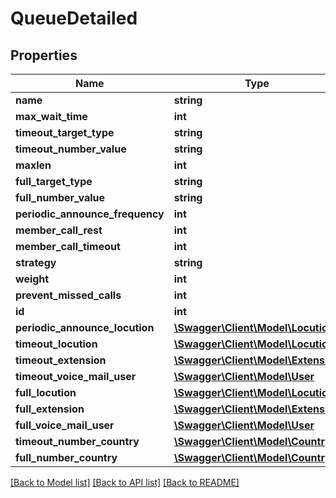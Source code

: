 # QueueDetailed

## Properties
Name | Type | Description | Notes
------------ | ------------- | ------------- | -------------
**name** | **string** |  | [optional] 
**max_wait_time** | **int** |  | [optional] 
**timeout_target_type** | **string** |  | [optional] 
**timeout_number_value** | **string** |  | [optional] 
**maxlen** | **int** |  | [optional] 
**full_target_type** | **string** |  | [optional] 
**full_number_value** | **string** |  | [optional] 
**periodic_announce_frequency** | **int** |  | [optional] 
**member_call_rest** | **int** |  | [optional] 
**member_call_timeout** | **int** |  | [optional] 
**strategy** | **string** |  | [optional] 
**weight** | **int** |  | [optional] 
**prevent_missed_calls** | **int** |  | 
**id** | **int** |  | [optional] 
**periodic_announce_locution** | [**\Swagger\Client\Model\Locution**](Locution.md) |  | [optional] 
**timeout_locution** | [**\Swagger\Client\Model\Locution**](Locution.md) |  | [optional] 
**timeout_extension** | [**\Swagger\Client\Model\Extension**](Extension.md) |  | [optional] 
**timeout_voice_mail_user** | [**\Swagger\Client\Model\User**](User.md) |  | [optional] 
**full_locution** | [**\Swagger\Client\Model\Locution**](Locution.md) |  | [optional] 
**full_extension** | [**\Swagger\Client\Model\Extension**](Extension.md) |  | [optional] 
**full_voice_mail_user** | [**\Swagger\Client\Model\User**](User.md) |  | [optional] 
**timeout_number_country** | [**\Swagger\Client\Model\Country**](Country.md) |  | [optional] 
**full_number_country** | [**\Swagger\Client\Model\Country**](Country.md) |  | [optional] 

[[Back to Model list]](../README.md#documentation-for-models) [[Back to API list]](../README.md#documentation-for-api-endpoints) [[Back to README]](../README.md)



